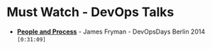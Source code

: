 # Must Watch - DevOps Talks

* [**People and Process**](https://vimeo.com/album/3093746/video/110484640) - James Fryman - DevOpsDays Berlin 2014 `[0:31:09]`
